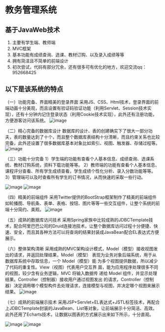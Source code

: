# 教务管理系统

## 基于JavaWeb技术

1. 主要有学生端、教师端
2. MVC框架
3. 基本功能有成绩查询、选课、教材订购、以及录入成绩等等
4. 拥有简洁且不简单的前端设计
5. 初次尝试，代码有部分冗余，还有很多可有优化的地方，欢迎交流qq：952668425


## 以下是该系统的特点

（一）功能完备、界面精美的登录界面
  采用JS、CSS、Html技术，登录界面的前端动画十分美观，而且设置有验证码验证功能（利用Servlet、Session技术实现），还有十分钟内记住登录状态（利用Cookie技术实现），此外还有注册功能，方便游客访问该系统。
 ![image](https://user-images.githubusercontent.com/63045769/111068778-252d7980-8505-11eb-804e-1d82d68ff819.png)



（二）精心完备的数据库设计
数据库的设计、表的创建确实下了很大一部分功夫，表的数量达到了十个，而且整个数据库表结构十分清晰，而且约束关系也比较完备，此外还设置了很多数据库基本对象比如索引、视图、触发器、存储过程等。
 ![image](https://user-images.githubusercontent.com/63045769/111068954-c7e5f800-8505-11eb-9a9f-e2cc489f54a7.png)



（三）功能十分完备
1）学生端的功能有查看个人基本信息、成绩查询、选课系统、教材订购系统，资料下载功能等等。
2）教师端的功能有查看个人基本信息、课程评分查看、所有学生成绩查看，学生成绩个性化分析、录入分数功能等等。
3）管理端可以及时查看所有学生的订书情况，从而快速的采取一些行动。

![image](https://user-images.githubusercontent.com/63045769/111411563-bf640c00-8715-11eb-9b6e-8f22b463083e.png)
![image](https://user-images.githubusercontent.com/63045769/111413061-80838580-8718-11eb-8961-290b14735485.png)




（四）精美的前端组件
采用Twitter提供的BootStrap框架制作了精美的前端组件如轮播图、导航条、表单、表格、按钮、图片等等一些交互组件，让整个系统的前端十分简约、美观。
![image](https://user-images.githubusercontent.com/63045769/111413089-942eec00-8718-11eb-864e-a7f462586aa9.png)




（五）成熟的数据库访问技术
采用Spring家族中比较成熟的JDBCTemplate技术，配合阿里巴巴公司的Druid连接池技术，让整个数据库访问过程十分便捷、快速、安全，而且其各种方法可以将查询的结果封装成JavaBean配合EL表达式方便展示。



（六）整体架构清晰
采用成熟的MVC架构设计模式，Model（模型）接收视图发出的请求，并返回处理结果，Model（模型） 表现为业务对象后端系统，用于从数据库系统中存取信息，一个 Model（模型）能 为多个视图提供数据，所以减少了代码的重复性。View（视图）代表用户交互界 面，能为应用程序处理很多不同的视图，较少含有业务逻辑，MVC 将输入数据传 递给 Model 组件，并显示处理结果。Controller（控制器）接收用户通过视图发出 的请求，Controller（控制器）决定调用哪个模型构件去处理请求，连接模型与视图，并决定哪个视图来展示结果。
![image](https://user-images.githubusercontent.com/63045769/111412942-474b1580-8718-11eb-9664-1616233f9313.png)




（七）成熟的前端展示技术
采用JSP+Servlet+EL表达式+JSTL标签技术，再配合上JDBCTemplate封装的JavaBean、List等对象，让前端展示十分简洁、高效。此外还用了Echarts技术，让数据以图表的方式展示出来如下所示，十分直观。

![image](https://user-images.githubusercontent.com/63045769/111412877-2c78a100-8718-11eb-8df8-4ed7fe3c9ec2.png)
![image](https://user-images.githubusercontent.com/63045769/111412895-31d5eb80-8718-11eb-9739-331482bb47f5.png)
